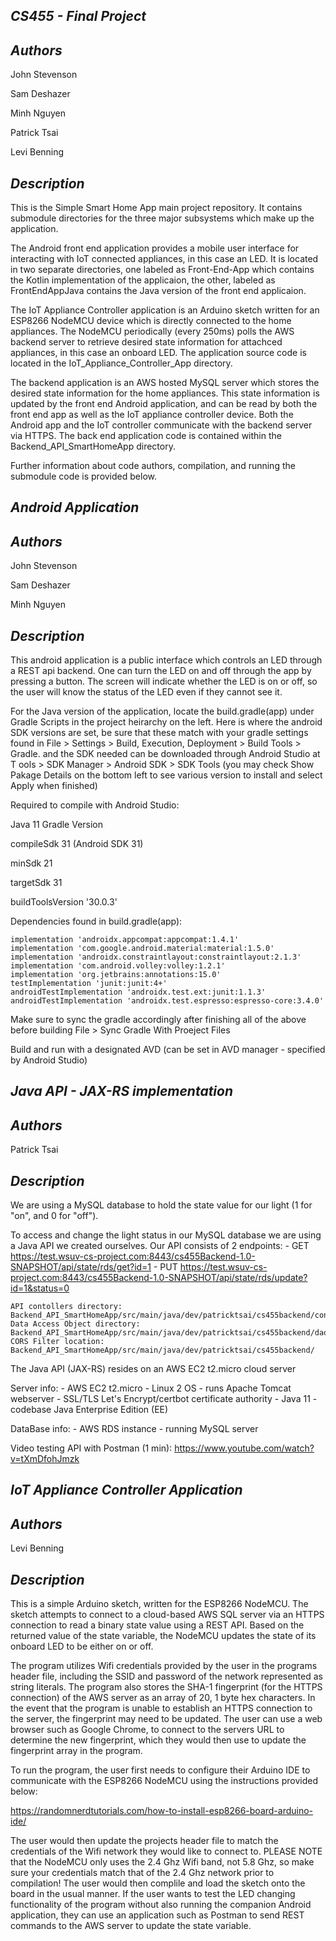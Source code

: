 *CS455 - Final Project*
---

*Authors*
---
John Stevenson

Sam Deshazer

Minh Nguyen

Patrick Tsai

Levi Benning

*Description*
---
This is the Simple Smart Home App main project repository. It contains 
submodule directories for the three major subsystems which make up the 
application. 

The Android front end application provides a mobile
user interface for interacting with IoT connected appliances, in this case an 
LED. It is located in two separate directories, one labeled as Front-End-App 
which contains the Kotlin implementation of the applicaion, the other, labeled as 
FrontEndAppJava contains the Java version of the front end applicaion.

The IoT Appliance Controller application is an Arduino sketch written for an
ESP8266 NodeMCU device which is directly connected to the home appliances. The
NodeMCU periodically (every 250ms) polls the AWS backend server to retrieve
desired state information for attachced appliances, in this case an onboard
LED. The application source code is located in the IoT_Appliance_Controller_App
directory.

The backend application is an AWS hosted MySQL server which stores
the desired state information for the home appliances. This state information is 
updated by the front end Android application, and can be read by both the front end
app as well as the IoT appliance controller device. Both the Android app and the 
IoT controller communicate with the backend server via HTTPS. The back end 
application code is contained within the Backend_API_SmartHomeApp directory.

Further information about code authors, compilation, and running the submodule 
code is provided below.

*Android Application*
---

*Authors*
---
John Stevenson

Sam Deshazer

Minh Nguyen

*Description*
---
This android application is a public interface which controls 
an LED through a REST api backend. One can turn the LED on and 
off through the app by pressing a button. The screen will 
indicate whether the LED is on or off, so the user will know the 
status of the LED even if they cannot see it.

For the Java version of the application, locate the build.gradle(app) 
under Gradle Scripts in the project heirarchy on the left. Here is where 
the android SDK versions are set, be sure that these match with your gradle settings
found in File > Settings > Build, Execution, Deployment > Build Tools > Gradle.
and the SDK needed can be downloaded through Android Studio at T
ools > SDK Manager > Android SDK > SDK Tools (you may check Show Pakage Details 
on the bottom left to see various version to install and select Apply when finished)

Required to compile with Android Studio:

Java 11 Gradle Version

compileSdk 31 (Android SDK 31)

minSdk 21

targetSdk 31

buildToolsVersion '30.0.3'

Dependencies found in build.gradle(app):

    implementation 'androidx.appcompat:appcompat:1.4.1'
    implementation 'com.google.android.material:material:1.5.0'
    implementation 'androidx.constraintlayout:constraintlayout:2.1.3'
    implementation 'com.android.volley:volley:1.2.1'
    implementation 'org.jetbrains:annotations:15.0'
    testImplementation 'junit:junit:4+'
    androidTestImplementation 'androidx.test.ext:junit:1.1.3'
    androidTestImplementation 'androidx.test.espresso:espresso-core:3.4.0'
    


Make sure to sync the gradle accordingly after finishing all of the above 
before building File > Sync Gradle With Proeject Files

Build and run with a designated AVD (can be set in AVD manager - specified by Android Studio)


*Java API - JAX-RS implementation*
----------------------------------

*Authors*
---------
Patrick Tsai

*Description*
---
We are using a MySQL database to hold the state value for our light (1 for "on", and 0 for "off").

To access and change the light status in our MySQL database we are using a Java API we created ourselves.
Our API consists of 2 endpoints:
    - GET https://test.wsuv-cs-project.com:8443/cs455Backend-1.0-SNAPSHOT/api/state/rds/get?id=1
    - PUT https://test.wsuv-cs-project.com:8443/cs455Backend-1.0-SNAPSHOT/api/state/rds/update?id=1&status=0
    
    API contollers directory: Backend_API_SmartHomeApp/src/main/java/dev/patricktsai/cs455backend/controller/
    Data Access Object directory: Backend_API_SmartHomeApp/src/main/java/dev/patricktsai/cs455backend/dao/
    CORS Filter location: Backend_API_SmartHomeApp/src/main/java/dev/patricktsai/cs455backend/

The Java API (JAX-RS) resides on an AWS EC2 t2.micro cloud server

Server info:
    - AWS EC2 t2.micro
    - Linux 2 OS
    - runs Apache Tomcat webserver
    - SSL/TLS Let's Encrypt/certbot certificate authority
    - Java 11
    - codebase Java Enterprise Edition (EE)

DataBase info:
    - AWS RDS instance
    - running MySQL server

Video testing API with Postman (1 min): https://www.youtube.com/watch?v=tXmDfohJmzk


*IoT Appliance Controller Application*
---

*Authors*
---
Levi Benning

*Description*
---
This is a simple Arduino sketch, written for the ESP8266 NodeMCU. The sketch 
attempts to connect to a cloud-based AWS SQL server via an HTTPS connection 
to read a binary state value using a REST API. Based on the 
returned value of the state variable, the NodeMCU updates the state of its
onboard LED to be either on or off.

The program utilizes Wifi credentials provided by the user in the programs header 
file, including the SSID and password of the network represented as string literals. 
The program also stores the SHA-1 fingerprint (for the HTTPS connection) of the 
AWS server as an array of 20, 1 byte hex characters. In the event that the program is 
unable to establish an HTTPS connection to the server, the fingerprint may need to be updated.
The user can use a web browser such as Google Chrome, to connect to the servers URL
to determine the new fingerprint, which they would then use to update the fingerprint
array in the program.

To run the program, the user first needs to configure their Arduino IDE to communicate
with the ESP8266 NodeMCU using the instructions provided below:

https://randomnerdtutorials.com/how-to-install-esp8266-board-arduino-ide/

The user would then update the projects header file to match the credentials of the
Wifi network they would like to connect to. PLEASE NOTE that the NodeMCU only
uses the 2.4 Ghz Wifi band, not 5.8 Ghz, so make sure your credentials match
that of the 2.4 Ghz network prior to compilation! The user would then complile 
and load the sketch onto the board in the usual manner. If the user wants to test 
the LED changing functionality of the program without also running the companion 
Android application, they can use an application such as Postman to send REST 
commands to the AWS server to update the state variable. 
